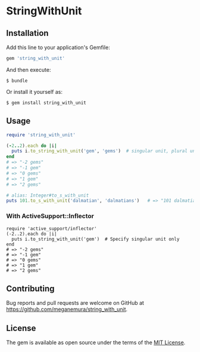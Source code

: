 # StringWithUnit

## Installation

Add this line to your application's Gemfile:

```ruby
gem 'string_with_unit'
```

And then execute:

    $ bundle

Or install it yourself as:

    $ gem install string_with_unit

## Usage

```ruby
require 'string_with_unit'

(-2..2).each do |i|
  puts i.to_string_with_unit('gem', 'gems')  # singular unit, plural unit
end
# => "-2 gems"
# => "-1 gem"
# => "0 gems"
# => "1 gem"
# => "2 gems"

# alias: Integer#to_s_with_unit
puts 101.to_s_with_unit('dalmatian', 'dalmatians')   # => "101 dalmatians"
```

### With ActiveSupport::Inflector

```
require 'active_support/inflector'
(-2..2).each do |i|
  puts i.to_string_with_unit('gem')  # Specify singular unit only
end
# => "-2 gems"
# => "-1 gem"
# => "0 gems"
# => "1 gem"
# => "2 gems"
```

## Contributing

Bug reports and pull requests are welcome on GitHub at https://github.com/meganemura/string_with_unit.

## License

The gem is available as open source under the terms of the [MIT License](http://opensource.org/licenses/MIT).
